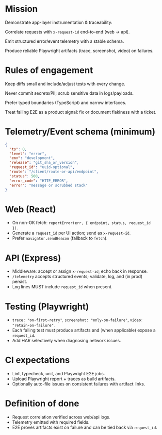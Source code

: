 # Mission

Demonstrate app-layer instrumentation & traceability:

Correlate requests with `x-request-id` end-to-end (web → api).

Emit structured error/event telemetry with a stable schema.

Produce reliable Playwright artifacts (trace, screenshot, video) on failures.

# Rules of engagement

Keep diffs small and include/adjust tests with every change.

Never commit secrets/PII; scrub sensitive data in logs/payloads.

Prefer typed boundaries (TypeScript) and narrow interfaces.

Treat failing E2E as a product signal: fix or document flakiness with a ticket.

# Telemetry/Event schema (minimum)
```json
{
  "ts": 0,
  "level": "error",
  "env": "development",
  "release": "git_sha_or_version",
  "request_id": "uuid-optional",
  "route": "/client/route-or-api/endpoint",
  "status": 500,
  "error_code": "HTTP_ERROR",
  "error": "message or scrubbed stack"
}
```
# Web (React)
- On non-OK fetch: `reportError(err, { endpoint, status, request_id })`.
- Generate a `request_id` per UI action; send as `x-request-id`.
- Prefer `navigator.sendBeacon` (fallback to `fetch`).

# API (Express)

- Middleware: accept or assign `x-request-id`; echo back in response.
- `/telemetry` accepts structured events; validate, log, and (in prod) persist.
- Log lines MUST include `request_id` when present.

# Testing (Playwright)

- `trace: "on-first-retry"`, `screenshot: "only-on-failure"`, `video: "retain-on-failure"`.
- Each failing test must produce artifacts and (when applicable) expose a `request_id`.
- Add HAR selectively when diagnosing network issues.

# CI expectations
- Lint, typecheck, unit, and Playwright E2E jobs.
- Upload Playwright report + traces as build artifacts.
- Optionally auto-file issues on consistent failures with artifact links.

# Definition of done
- Request correlation verified across web/api logs.
- Telemetry emitted with required fields.
- E2E proves artifacts exist on failure and can be tied back via `request_id`.
